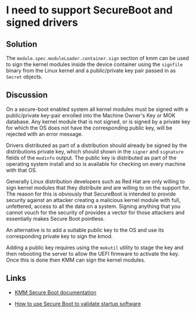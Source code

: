 # I need to support SecureBoot and signed drivers

## Solution

The `module.spec.moduleLoader.container.sign` section of kmm can be used to sign the kernel modules inside the device container using the `signfile` binary from the Linux kernel and a public/private key pair passed in as `Secret` objects.

## Discussion

On a secure-boot enabled system all kernel modules must be signed with a public/private key-pair enrolled into the Machine Owner's Key or MOK database. Any kernel module that is not signed, or is signed by a private key for which the OS does not have the corresponding public key, will be rejected with an error message.

Drivers distributed as part of a distribution should already be signed by the distributions private key, which should shown in the `signer` and `signature` fields of the `modinfo` output. The public key is distributed as part of the operating system install and so is available for checking on every machine with that OS.

Generally Linux distribution developers such as Red Hat are only willing to sign kernel modules that they distribute and are willing to on the support for. The reason for this is obviously that SecureBoot is intended to provide security against an attacker creating a malicious kernel module with full, unfettered, access to all the data on a system. Signing anything that you cannot vouch for the security of provides a vector for those attackers and essentially makes Secure Boot pointless.

An alternative is to add a suitable public key to the OS and use its corresponding private key to sign the kmod.

Adding a public key requires using the `mokutil` utility to stage the key and then rebooting the server to allow the UEFI firmware to activate the key.  Once this is done then KMM can sign the kernel modules.

## Links

* [KMM Secure Boot documentation](https://openshift-kmm.netlify.app/documentation/secure_boot/)

* [How to use Secure Boot to validate startup software](https://www.redhat.com/sysadmin/secure-boot-systemtap)
